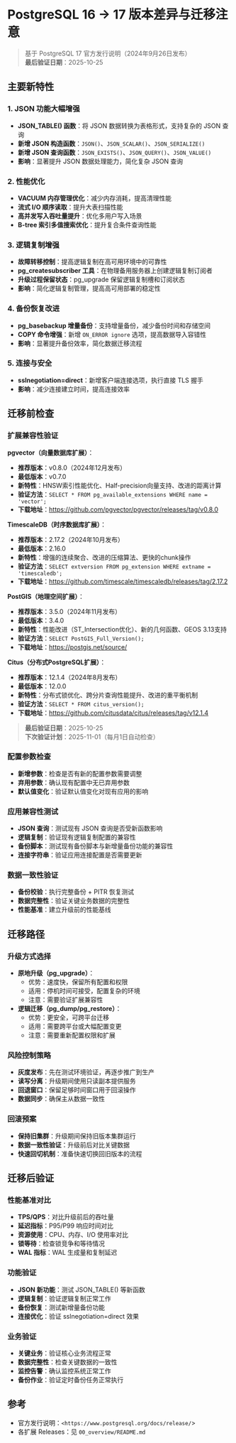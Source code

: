 ﻿# PostgreSQL 16 → 17 版本差异与迁移注意

> 基于 PostgreSQL 17 官方发行说明（2024年9月26日发布）  
> **最后验证日期**：2025-10-25

## 主要新特性

### 1. JSON 功能大幅增强

- **JSON_TABLE() 函数**：将 JSON 数据转换为表格形式，支持复杂的 JSON 查询
- **新增 JSON 构造函数**：`JSON()`、`JSON_SCALAR()`、`JSON_SERIALIZE()`
- **新增 JSON 查询函数**：`JSON_EXISTS()`、`JSON_QUERY()`、`JSON_VALUE()`
- **影响**：显著提升 JSON 数据处理能力，简化复杂 JSON 查询

### 2. 性能优化

- **VACUUM 内存管理优化**：减少内存消耗，提高清理性能
- **流式 I/O 顺序读取**：提升大表扫描性能
- **高并发写入吞吐量提升**：优化多用户写入场景
- **B-tree 索引多值搜索优化**：提升复合条件查询性能

### 3. 逻辑复制增强

- **故障转移控制**：提高逻辑复制在高可用环境中的可靠性
- **pg_createsubscriber 工具**：在物理备用服务器上创建逻辑复制订阅者
- **升级过程保留状态**：pg_upgrade 保留逻辑复制槽和订阅状态
- **影响**：简化逻辑复制管理，提高高可用部署的稳定性

### 4. 备份恢复改进

- **pg_basebackup 增量备份**：支持增量备份，减少备份时间和存储空间
- **COPY 命令增强**：新增 `ON_ERROR ignore` 选项，提高数据导入容错性
- **影响**：显著提升备份效率，简化数据迁移流程

### 5. 连接与安全

- **sslnegotiation=direct**：新增客户端连接选项，执行直接 TLS 握手
- **影响**：减少连接建立时间，提高连接效率

## 迁移前检查

### 扩展兼容性验证

**pgvector（向量数据库扩展）**：

- **推荐版本**：v0.8.0（2024年12月发布）
- **最低版本**：v0.7.0
- **新特性**：HNSW索引性能优化、Half-precision向量支持、改进的距离计算
- **验证方法**：`SELECT * FROM pg_available_extensions WHERE name = 'vector';`
- **下载地址**：<https://github.com/pgvector/pgvector/releases/tag/v0.8.0>

**TimescaleDB（时序数据库扩展）**：

- **推荐版本**：2.17.2（2024年10月发布）
- **最低版本**：2.16.0
- **新特性**：增强的连续聚合、改进的压缩算法、更快的chunk操作
- **验证方法**：`SELECT extversion FROM pg_extension WHERE extname = 'timescaledb';`
- **下载地址**：<https://github.com/timescale/timescaledb/releases/tag/2.17.2>

**PostGIS（地理空间扩展）**：

- **推荐版本**：3.5.0（2024年11月发布）
- **最低版本**：3.4.0
- **新特性**：性能改进（ST_Intersection优化）、新的几何函数、GEOS 3.13支持
- **验证方法**：`SELECT PostGIS_Full_Version();`
- **下载地址**：<https://postgis.net/source/>

**Citus（分布式PostgreSQL扩展）**：

- **推荐版本**：12.1.4（2024年8月发布）
- **最低版本**：12.0.0
- **新特性**：分布式锁优化、跨分片查询性能提升、改进的重平衡机制
- **验证方法**：`SELECT * FROM citus_version();`
- **下载地址**：<https://github.com/citusdata/citus/releases/tag/v12.1.4>

> **最后验证日期**：2025-10-25  
> **下次验证计划**：2025-11-01（每月1日自动检查）

### 配置参数检查

- **新增参数**：检查是否有新的配置参数需要调整
- **弃用参数**：确认现有配置中无已弃用参数
- **默认值变化**：验证默认值变化对现有应用的影响

### 应用兼容性测试

- **JSON 查询**：测试现有 JSON 查询是否受新函数影响
- **逻辑复制**：验证现有逻辑复制配置的兼容性
- **备份脚本**：测试现有备份脚本与新增量备份功能的兼容性
- **连接字符串**：验证应用连接配置是否需要更新

### 数据一致性验证

- **备份校验**：执行完整备份 + PITR 恢复测试
- **数据完整性**：验证关键业务数据的完整性
- **性能基准**：建立升级前的性能基线

## 迁移路径

### 升级方式选择

- **原地升级（pg_upgrade）**：
  - 优势：速度快，保留所有配置和权限
  - 适用：停机时间可接受，配置复杂的环境
  - 注意：需要验证扩展兼容性
- **逻辑迁移（pg_dump/pg_restore）**：
  - 优势：更安全，可跨平台迁移
  - 适用：需要跨平台或大幅配置变更
  - 注意：需要重新配置权限和扩展

### 风险控制策略

- **灰度发布**：先在测试环境验证，再逐步推广到生产
- **读写分离**：升级期间使用只读副本提供服务
- **回退窗口**：保留足够时间窗口用于回滚操作
- **数据同步**：确保主从数据一致性

### 回滚预案

- **保持旧集群**：升级期间保持旧版本集群运行
- **数据一致性验证**：升级前后对比关键数据
- **快速回切机制**：准备快速切换回旧版本的流程

## 迁移后验证

### 性能基准对比

- **TPS/QPS**：对比升级前后的吞吐量
- **延迟指标**：P95/P99 响应时间对比
- **资源使用**：CPU、内存、I/O 使用率对比
- **锁等待**：检查锁竞争和等待情况
- **WAL 指标**：WAL 生成量和复制延迟

### 功能验证

- **JSON 新功能**：测试 JSON_TABLE() 等新函数
- **逻辑复制**：验证逻辑复制正常工作
- **备份恢复**：测试新增量备份功能
- **连接优化**：验证 sslnegotiation=direct 效果

### 业务验证

- **关键业务**：验证核心业务流程正常
- **数据完整性**：检查关键数据的一致性
- **监控告警**：确认监控系统正常工作
- **备份作业**：验证定时备份任务正常执行

## 参考

- 官方发行说明：`<https://www.postgresql.org/docs/release/`>
- 各扩展 Releases：见 `00_overview/README.md`

